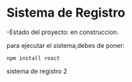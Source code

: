 <h1> Sistema de Registro</h1>

-Estado del proyecto: en construccion.

para ejecutar el sistema,debes de poner: 

```npm install react```

 sistema de registro 2
